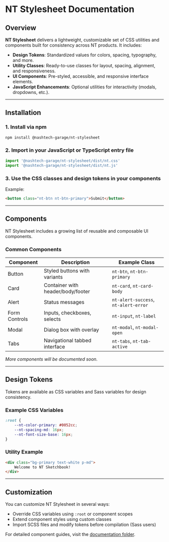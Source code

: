 # NT Stylesheet Documentation
## Overview

**NT Stylesheet** delivers a lightweight, customizable set of CSS utilities and components built for consistency across NT products. It includes:

-   **Design Tokens**: Standardized values for colors, spacing, typography, and more.
-   **Utility Classes**: Ready-to-use classes for layout, spacing, alignment, and responsiveness.
-   **UI Components**: Pre-styled, accessible, and responsive interface elements.
-   **JavaScript Enhancements**: Optional utilities for interactivity (modals, dropdowns, etc.).

---

## Installation

### 1. Install via npm

```bash
npm install @nashtech-garage/nt-stylesheet
```

### 2. Import in your JavaScript or TypeScript entry file

```javascript
import '@nashtech-garage/nt-stylesheet/dist/nt.css'
import '@nashtech-garage/nt-stylesheet/dist/nt.js'
```

### 3. Use the CSS classes and design tokens in your components

Example:

```html
<button class="nt-btn nt-btn-primary">Submit</button>
```

---

## Components

NT Stylesheet includes a growing list of reusable and composable UI components.

### Common Components

| Component     | Description                       | Example Class                        |
| ------------- | --------------------------------- | ------------------------------------ |
| Button        | Styled buttons with variants      | `nt-btn`, `nt-btn-primary`           |
| Card          | Container with header/body/footer | `nt-card`, `nt-card-body`            |
| Alert         | Status messages                   | `nt-alert-success`, `nt-alert-error` |
| Form Controls | Inputs, checkboxes, selects       | `nt-input`, `nt-label`               |
| Modal         | Dialog box with overlay           | `nt-modal`, `nt-modal-open`          |
| Tabs          | Navigational tabbed interface     | `nt-tabs`, `nt-tab-active`           |

_More components will be documented soon._

---

## Design Tokens

Tokens are available as CSS variables and Sass variables for design consistency.

### Example CSS Variables

```css
:root {
    --nt-color-primary: #0052cc;
    --nt-spacing-md: 16px;
    --nt-font-size-base: 16px;
}
```

### Utility Example

```html
<div class="bg-primary text-white p-md">
    Welcome to NT Sketchbook!
</div>
```

---

## Customization

You can customize NT Stylesheet in several ways:

-   Override CSS variables using `:root` or component scopes
-   Extend component styles using custom classes
-   Import SCSS files and modify tokens before compilation (Sass users)

For detailed component guides, visit the [documentation folder](docs/README.md).
